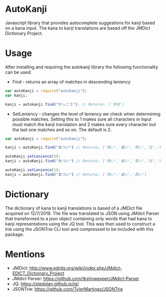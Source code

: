 # AutoKanji
Javascript library that provides autocomplete suggestions for kanji based on a kana input. The kana to kanji 
translations are based off the JMDict Dictionary Project.

# Usage
After installing and requiring the autokanji library the following functionality can be used:
* Find - returns an array of matches in descending leniency
```javascript
var autoKanji = require("autokanji");
var kanji;

kanji = autokanji.find("がっこう"); // Returns: ['学校']
```

* SetLeniency - changes the level of leniency we check when determining possible matches. Setting this to 1 makes
sure all characters in input must match the kanji translation and 2 makes sure every character but the last one
matches and so on. The default is 2.
```javascript
var autoKanji = require("autokanji");

kanji = autoKanji.find("あつい") // Returns: ['熱い','暑い','厚い','圧','厚']

autoKanji.setLenience(3);
kanji = autoKanji.find("あつい") // Returns: ['熱い','暑い','厚い','圧','厚','亜']

autoKanji.setLenience(1);
kanji = autoKanji.find("あつい") // Returns: ['熱い','暑い','厚い']
```

# Dictionary
The dictionary of kana to kanji translations is based of a JMDict file acquired on 12/7/2019. The file was 
translated to JSON using JMdict Parser that transformed to a json object containing only words that had kana to 
kanji representations using the JQ tool. This was then used to construct a trie using the JSONTrie CLI tool and 
compressed to be included with this package.

# Mentions
* JMDict: http://www.edrdg.org/wiki/index.php/JMdict-EDICT_Dictionary_Project
* JMdict Parser: https://github.com/tkshnwesper/JMdict-Parser
* JQ: https://stedolan.github.io/jq/
* JSONTrie: https://github.com/TylerMartinez/JSONTrie
